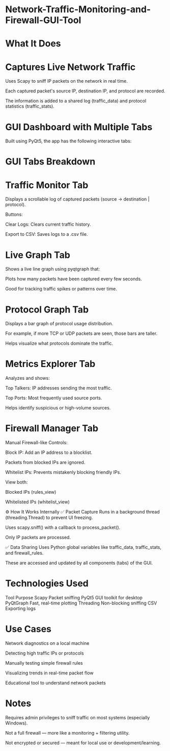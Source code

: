 # Network-Traffic-Monitoring-and-Firewall-GUI-Tool
# What It Does
# Captures Live Network Traffic
Uses Scapy to sniff IP packets on the network in real time.

Each captured packet's source IP, destination IP, and protocol are recorded.

The information is added to a shared log (traffic_data) and protocol statistics (traffic_stats).

# GUI Dashboard with Multiple Tabs
Built using PyQt5, the app has the following interactive tabs:

# GUI Tabs Breakdown
# Traffic Monitor Tab
Displays a scrollable log of captured packets (source -> destination | protocol).

Buttons:

Clear Logs: Clears current traffic history.

Export to CSV: Saves logs to a .csv file.

# Live Graph Tab
Shows a live line graph using pyqtgraph that:

Plots how many packets have been captured every few seconds.

Good for tracking traffic spikes or patterns over time.

# Protocol Graph Tab
Displays a bar graph of protocol usage distribution.

For example, if more TCP or UDP packets are seen, those bars are taller.

Helps visualize what protocols dominate the traffic.

# Metrics Explorer Tab
Analyzes and shows:

Top Talkers: IP addresses sending the most traffic.

Top Ports: Most frequently used source ports.

Helps identify suspicious or high-volume sources.

# Firewall Manager Tab
Manual Firewall-like Controls:

Block IP: Add an IP address to a blocklist.

Packets from blocked IPs are ignored.

Whitelist IPs: Prevents mistakenly blocking friendly IPs.

View both:

Blocked IPs (rules_view)

Whitelisted IPs (whitelist_view)

⚙️ How It Works Internally
✅ Packet Capture
Runs in a background thread (threading.Thread) to prevent UI freezing.

Uses scapy.sniff() with a callback to process_packet().

Only IP packets are processed.

✅ Data Sharing
Uses Python global variables like traffic_data, traffic_stats, and firewall_rules.

These are accessed and updated by all components (tabs) of the GUI.

# Technologies Used
Tool	Purpose
Scapy	Packet sniffing
PyQt5	GUI toolkit for desktop
PyQtGraph	Fast, real-time plotting
Threading	Non-blocking sniffing
CSV	Exporting logs

# Use Cases
Network diagnostics on a local machine

Detecting high traffic IPs or protocols

Manually testing simple firewall rules

Visualizing trends in real-time packet flow

Educational tool to understand network packets

# Notes
Requires admin privileges to sniff traffic on most systems (especially Windows).

Not a full firewall — more like a monitoring + filtering utility.

Not encrypted or secured — meant for local use or development/learning.



